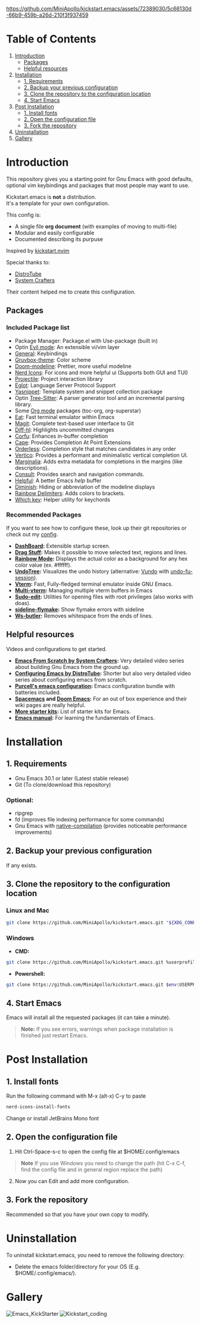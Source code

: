 https://github.com/MiniApollo/kickstart.emacs/assets/72389030/5c66130d-66b9-459b-a26d-210f3f937459

# Table of Contents

1.  [Introduction](#orgb229cbd)
    -  [Packages](#orgb05d649)
    -  [Helpful resources](#orgfaf0570)
2.  [Installation](#orgb633c86)
    -  [1. Requirements](#orgb7bc22f)
    -  [2. Backup your previous configuration](#org6189661)
    -  [3. Clone the repository to the configuration location](#org820a205)
    -  [4. Start Emacs](#orgd77a070)
3.  [Post Installation](#org60302a9)
    -  [1. Install fonts](#org87d8fc9)
    -  [2. Open the configuration file](#org94fe140)
    -  [3. Fork the repository](#org23b14b0)
4.  [Uninstallation](#org14852f4)
5.  [Gallery](#orgc18728a)

<a id="orgb229cbd"></a>

# Introduction
This repository gives you a starting point for Gnu Emacs with good defaults, optional vim keybindings and packages that most people may want to use.

Kickstart.emacs is **not** a distribution. <br>
It's a template for your own configuration.

This config is:
-   A single file **org document** (with examples of moving to multi-file)
-   Modular and easily configurable
-   Documented describing its purpuse

Inspired by [kickstart.nvim](https://github.com/nvim-lua/kickstart.nvim)

Special thanks to:
-   [DistroTube](https://www.youtube.com/watch?v=d1fgypEiQkE&list=PL5--8gKSku15e8lXf7aLICFmAHQVo0KXX)
-   [System Crafters](https://www.youtube.com/watch?v=74zOY-vgkyw&list=PLEoMzSkcN8oPH1au7H6B7bBJ4ZO7BXjSZ)

Their content helped me to create this configuration.

<a id="orgb05d649"></a>

## Packages

### Included Package list

-   Package Manager: Package.el with Use-package (built in)
-   Optin [Evil mode](https://github.com/emacs-evil/evil): An extensible vi/vim layer
-   [General](https://github.com/noctuid/general.el): Keybindings
-   [Gruvbox-theme](https://github.com/greduan/emacs-theme-gruvbox): Color scheme
-   [Doom-modeline](https://github.com/seagle0128/doom-modeline): Prettier, more useful modeline
-   [Nerd Icons](https://github.com/rainstormstudio/nerd-icons.el): For icons and more helpful ui (Supports both GUI and TUI)
-   [Projectile](https://github.com/bbatsov/projectile): Project interaction library
-   [Eglot](https://www.gnu.org/software/emacs/manual/html_mono/eglot.html): Language Server Protocol Support
-   [Yasnippet](https://github.com/joaotavora/yasnippet): Template system and snippet collection package
-   Optin [Tree-Sitter](https://tree-sitter.github.io/tree-sitter): A parser generator tool and an incremental parsing library.
-   Some [Org mode](https://orgmode.org/) packages (toc-org, org-superstar)
-   [Eat](https://codeberg.org/akib/emacs-eat): Fast terminal emulator within Emacs
-   [Magit](https://github.com/magit/magit): Complete text-based user interface to Git
-   [Diff-hl](https://github.com/dgutov/diff-hl): Highlights uncommitted changes
-   [Corfu](https://github.com/minad/corfu): Enhances in-buffer completion
-   [Cape](https://github.com/minad/cape): Provides Completion At Point Extensions
-   [Orderless](https://github.com/oantolin/orderless): Completion style that matches candidates in any order
-   [Vertico](https://github.com/minad/vertico): Provides a performant and minimalistic vertical completion UI.
-   [Marginalia](https://github.com/minad/marginalia): Adds extra metadata for completions in the margins (like descriptions).
-   [Consult](https://github.com/minad/consult): Provides search and navigation commands.
-   [Helpful](https://github.com/Wilfred/helpful): A better Emacs *help* buffer 
-   [Diminish](https://github.com/myrjola/diminish.el): Hiding or abbreviation of the modeline displays
-   [Rainbow Delimiters](https://github.com/Fanael/rainbow-delimiters): Adds colors to brackets.
-   [Which key](https://github.com/justbur/emacs-which-key): Helper utility for keychords

### Recommended Packages

If you want to see how to configure these, look up their git repositories or check out my [config](https://github.com/MiniApollo/config/blob/main/emacs/config.org).

-   **[DashBoard](https://github.com/emacs-dashboard/emacs-dashboard):** Extensible startup screen.
-   **[Drag Stuff](https://github.com/rejeep/drag-stuff.el):** Makes it possible to move selected text, regions and lines.
-   **[Rainbow Mode](https://github.com/emacsmirror/rainbow-mode):** Displays the actual color as a background for any hex color value (ex. #ffffff).
-   **[UndoTree](https://www.emacswiki.org/emacs/UndoTree):** Visualizes the undo history (alternative: [Vundo](https://github.com/casouri/vundo) with [undo-fu-session](https://github.com/emacsmirror/undo-fu-session)).
-   **[Vterm](https://github.com/akermu/emacs-libvterm):** Fast, Fully-fledged terminal emulator inside GNU Emacs.
-   **[Multi-vterm](https://github.com/suonlight/multi-vterm):** Managing multiple vterm buffers in Emacs 
-   **[Sudo-edit](https://github.com/nflath/sudo-edit):** Utilities for opening files with root privileges (also works with doas).
-   **[sideline-flymake](https://github.com/emacs-sideline/sideline-flymake):** Show flymake errors with sideline 
-   **[Ws-butler](https://github.com/lewang/ws-butler):** Removes whitespace from the ends of lines.


<a id="orgfaf0570"></a>

## Helpful resources

Videos and configurations to get started.

-   **[Emacs From Scratch by System Crafters](https://www.youtube.com/watch?v=74zOY-vgkyw&list=PLEoMzSkcN8oPH1au7H6B7bBJ4ZO7BXjSZ):** Very detailed video series about building Gnu Emacs from the ground up.
-   **[Configuring Emacs by DistroTube](https://www.youtube.com/watch?v=d1fgypEiQkE&list=PL5--8gKSku15e8lXf7aLICFmAHQVo0KXX):** Shorter but also very detailed video series about configuring emacs from scratch.
-   **[Purcell's emacs configuration](https://github.com/purcell/emacs.d):** Emacs configuration bundle with batteries included.
-   **[Spacemacs](https://www.spacemacs.org/) and [Doom Emacs](https://github.com/doomemacs/doomemacs):** For an out of box experience and their wiki pages are really helpful.
-   **[More starter kits](https://www.emacswiki.org/emacs/StarterKits ):** List of starter kits for Emacs.
-   **[Emacs manual](https://www.gnu.org/software/emacs/manual/html_node/emacs/index.html):** For learning the fundamentals of Emacs.


<a id="orgb633c86"></a>

# Installation


<a id="orgb7bc22f"></a>

## 1. Requirements

-   Gnu Emacs 30.1 or later (Latest stable release)
-   Git (To clone/download this repository)


### Optional:

-   ripgrep
-   fd (improves file indexing performance for some commands)
-   Gnu Emacs with [native-compilation](https://www.emacswiki.org/emacs/GccEmacs) (provides noticeable performance improvements)


<a id="org6189661"></a>

## 2. Backup your previous configuration

If any exists.

<a id="org820a205"></a>

## 3. Clone the repository to the configuration location

### Linux and Mac
```sh
git clone https://github.com/MiniApollo/kickstart.emacs.git "${XDG_CONFIG_HOME:-$HOME/.config}"/emacs
```

### Windows

-   **CMD:**
```sh
git clone https://github.com/MiniApollo/kickstart.emacs.git %userprofile%\AppData\Local\emacs\
```
-   **Powershell:**
```sh
git clone https://github.com/MiniApollo/kickstart.emacs.git $env:USERPROFILE\AppData\Local\emacs\
```

<a id="orgd77a070"></a>

## 4. Start Emacs

Emacs will install all the requested packages (it can take a minute).

> **Note:**
> If you see errors, warnings when package installation is finished just restart Emacs.

<a id="org60302a9"></a>

# Post Installation

<a id="org87d8fc9"></a>

## 1. Install fonts

Run the following command with M-x (alt-x) C-y to paste

```sh
nerd-icons-install-fonts
```

Change or install JetBrains Mono font

<a id="org94fe140"></a>

## 2. Open the configuration file

1.  Hit Ctrl-Space-s-c to open the config file at $HOME/.config/emacs

> **Note**
> If you use Windows you need to change the path (hit C-x C-f, find the config file and in general region replace the path)

2.  Now you can Edit and add more configuration.

<a id="org23b14b0"></a>

## 3. Fork the repository

Recommended so that you have your own copy to modify.

<a id="org14852f4"></a>

# Uninstallation

To uninstall kickstart.emacs, you need to remove the following directory:

-   Delete the emacs folder/directory for your OS (E.g. $HOME/.config/emacs/).

<a id="orgc18728a"></a>

# Gallery

![Emacs_KickStarter](https://github.com/MiniApollo/kickstart.emacs/assets/72389030/b82bb86b-ce49-4b0a-8fe7-2ca8b8c422fb)
![Kickstart_coding](https://github.com/MiniApollo/kickstart.emacs/assets/72389030/8e560d2b-78f5-4306-8f6a-c70ad189f181)

